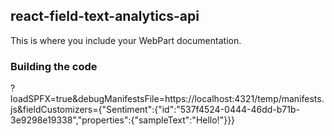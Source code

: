 ## react-field-text-analytics-api

This is where you include your WebPart documentation.

### Building the code

?loadSPFX=true&debugManifestsFile=https://localhost:4321/temp/manifests.js&fieldCustomizers={"Sentiment":{"id":"537f4524-0444-46dd-b71b-3e9298e19338","properties":{"sampleText":"Hello!"}}}
